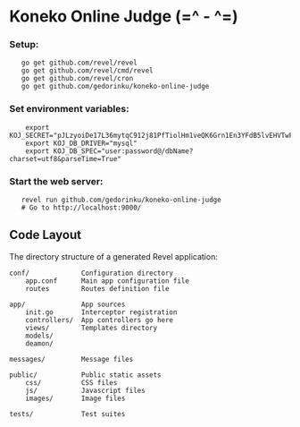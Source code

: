 # Koneko Online Judge (=^ - ^=)

### Setup:
```
   go get github.com/revel/revel
   go get github.com/revel/cmd/revel
   go get github.com/revel/cron
   go get github.com/gedorinku/koneko-online-judge
```

### Set environment variables:
```
    export KOJ_SECRET="pJLzyoiDe17L36mytqC912j81PfTiolHm1veQK6Grn1En3YFdB5lvEHVTwFEaWvj"
    export KOJ_DB_DRIVER="mysql"
    export KOJ_DB_SPEC="user:password@/dbName?charset=utf8&parseTime=True"
```

### Start the web server:
```
   revel run github.com/gedorinku/koneko-online-judge
   # Go to http://localhost:9000/
```

## Code Layout

The directory structure of a generated Revel application:

    conf/             Configuration directory
        app.conf      Main app configuration file
        routes        Routes definition file

    app/              App sources
        init.go       Interceptor registration
        controllers/  App controllers go here
        views/        Templates directory
        models/
        deamon/

    messages/         Message files

    public/           Public static assets
        css/          CSS files
        js/           Javascript files
        images/       Image files

    tests/            Test suites
